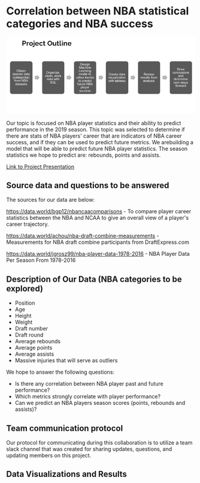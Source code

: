 # Correlation between NBA statistical categories and NBA success

![alt_text](https://github.com/NassimNatA/DataAnalytics_FinalProject/blob/Nassim_Ataii/ProjectOverview.png)

Our topic is focused on NBA player statistics and their ability to predict performance in the 2019 season. This topic was selected to determine if there are stats of NBA players' career that are indicators of NBA career success, and if they can be used to predict future metrics. We arebuilding a model that will be able to predict future NBA player statistics. The season statistics we hope to predict are: rebounds, points and assists.

[Link to Project Presentation](https://github.com/NassimNatA/DataAnalytics_FinalProject/blob/Iliana_Portugal/Week%203_TriangleDraftPresentation_Edited.pptx.pdf)

## Source data and questions to be answered 
The sources for our data are below: 

https://data.world/bgp12/nbancaacomparisons - To compare player career statistics between the NBA and NCAA to give an overall view of a player's career trajectory.

https://data.world/achou/nba-draft-combine-measurements - Measurements for NBA draft combine participants from DraftExpress.com

https://data.world/jgrosz99/nba-player-data-1978-2016 - NBA Player Data Per Season From 1978-2016

## Description of Our Data (NBA categories to be explored)

- Position
- Age
- Height
- Weight
- Draft number
- Draft round
- Average rebounds
- Average points
- Average assists
- Massive injuries that will serve as outliers

We hope to answer the following questions: 
- Is there any correlation between NBA player past and future performance?
- Which metrics strongly correlate with player performance?
- Can we predict an NBA players season scores (points, rebounds and assists)?

## Team communication protocol
Our protocol for communicating during this collaboration is to utilize a team slack channel that was created for sharing updates, questions, and updating members on this project. 

## Data Visualizations and Results 


